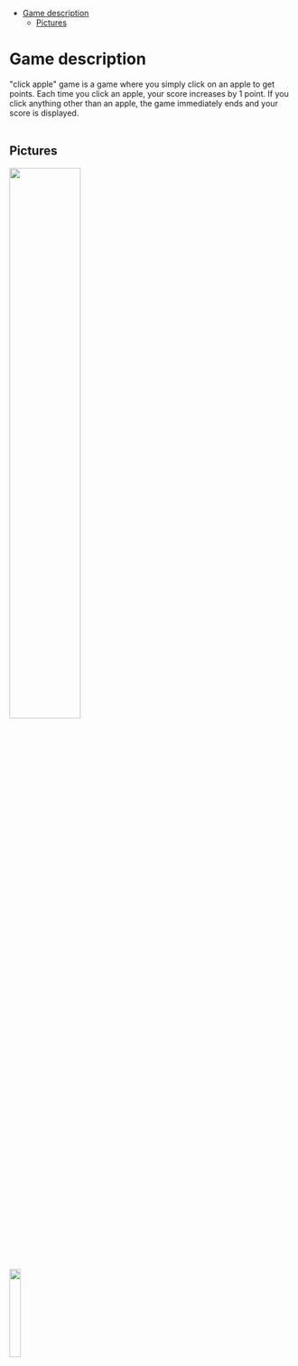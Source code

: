 - [Game description](#game-description)
  - [Pictures](#pictures)

# Game description
"click apple" game is a game where you simply click on an apple to get points. Each time you click an apple, your score increases by 1 point. If you click anything other than an apple, the game immediately ends and your score is displayed.
</br>
</br>

## Pictures
<img width="50%" src="https://user-images.githubusercontent.com/92027143/215074687-1a580d25-1e84-4e96-bf7a-4da4918f7642.png">
</br>
<img width="20%" src="https://user-images.githubusercontent.com/92027143/215074830-341551f4-6c16-4ec5-9530-b939a46549e7.png">